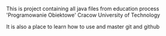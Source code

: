 This is project containing all java files from education process 'Programowanie Obiektowe'
Cracow University of Technology

It is also a place to learn how to use and master git and github
